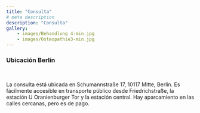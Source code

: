 ```yaml
---
title: "Consulta"
# meta description
description: "Consulta"
gallery: 
    - images/Behandlung 4-min.jpg
    - images/Osteopathie3-min.jpg
---
```


### Ubicación Berlín
<br>

La consulta está ubicada en Schumannstraße 17, 10117 Mitte, Berlín. Es fácilmente accesible en transporte público desde Friedrichstraße, la estación U Oranienburger Tor y la estación central.
Hay aparcamiento en las calles cercanas, pero es de pago.